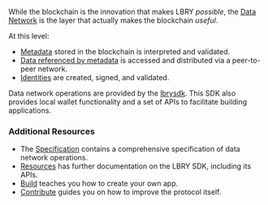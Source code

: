 While the blockchain is the innovation that makes LBRY _possible_, the [Data Network](https://spec.lbry.com#data) is the layer that actually makes the blockchain _useful_.

At this level:

- [Metadata](https://spec.lbry.com#metadata) stored in the blockchain is interpreted and validated.
- [Data referenced by metadata](https://spec.lbry.com#data) is accessed and distributed via a peer-to-peer network.
- [Identities](https://spec.lbry.com#channels) are created, signed, and validated.

Data network operations are provided by the [lbrysdk](https://github.com/lbryio/lbry-sdk). This SDK also provides local wallet functionality and a set of APIs to facilitate building applications.

### Additional Resources

- The [Specification](https://spec.lbry.com "Specification") contains a comprehensive specification of data network operations.
- [Resources](/resources) has further documentation on the LBRY SDK, including its APIs.
- [Build](/build) teaches you how to create your own app.
- [Contribute](/contribute) guides you on how to improve the protocol itself.
